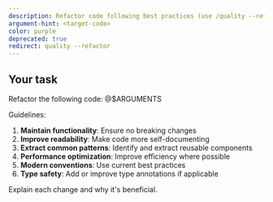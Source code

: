 ```yaml
---
description: Refactor code following best practices (use /quality --refactor for full suite)
argument-hint: <target-code>
color: purple
deprecated: true
redirect: quality --refactor
---
```


## Your task

Refactor the following code: @$ARGUMENTS

Guidelines:
1. **Maintain functionality**: Ensure no breaking changes
2. **Improve readability**: Make code more self-documenting
3. **Extract common patterns**: Identify and extract reusable components
4. **Performance optimization**: Improve efficiency where possible
5. **Modern conventions**: Use current best practices
6. **Type safety**: Add or improve type annotations if applicable

Explain each change and why it's beneficial.